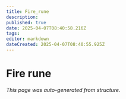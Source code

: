 ```yaml
---
title: Fire_rune
description: 
published: true
date: 2025-04-07T08:40:58.216Z
tags: 
editor: markdown
dateCreated: 2025-04-07T08:40:55.925Z
---
```


# Fire rune

*This page was auto-generated from structure.*